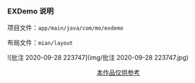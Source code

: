 ### EXDemo 说明

项目文件：`app/main/java/com/mo/exdemo`

布局文件：`mian/layout`

![批注 2020-09-28 223747](img/批注 2020-09-28 223747.jpg)









<center style="font-size:14px;text-decoration:underline">本作品仅供参考</center> 



